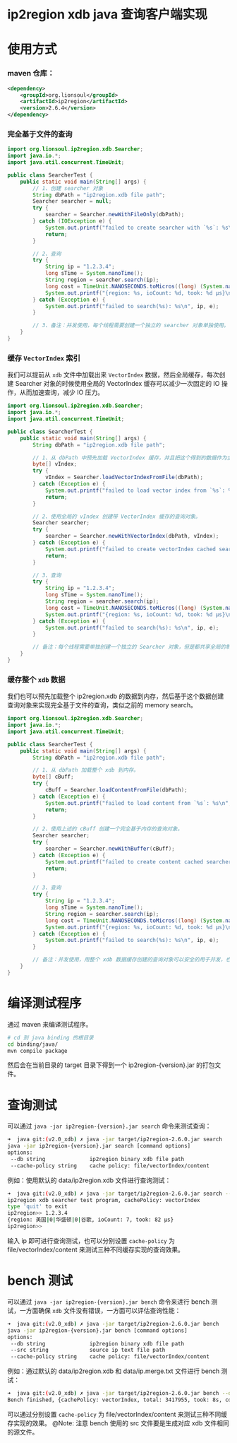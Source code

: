 # ip2region xdb java 查询客户端实现

# 使用方式

### maven 仓库：
```xml
<dependency>
    <groupId>org.lionsoul</groupId>
    <artifactId>ip2region</artifactId>
    <version>2.6.4</version>
</dependency>
```

### 完全基于文件的查询

```java
import org.lionsoul.ip2region.xdb.Searcher;
import java.io.*;
import java.util.concurrent.TimeUnit;

public class SearcherTest {
    public static void main(String[] args) {
        // 1、创建 searcher 对象
        String dbPath = "ip2region.xdb file path";
        Searcher searcher = null;
        try {
            searcher = Searcher.newWithFileOnly(dbPath);
        } catch (IOException e) {
            System.out.printf("failed to create searcher with `%s`: %s\n", dbPath, e);
            return;
        }

        // 2、查询
        try {
            String ip = "1.2.3.4";
            long sTime = System.nanoTime();
            String region = searcher.search(ip);
            long cost = TimeUnit.NANOSECONDS.toMicros((long) (System.nanoTime() - sTime));
            System.out.printf("{region: %s, ioCount: %d, took: %d μs}\n", region, searcher.getIOCount(), cost);
        } catch (Exception e) {
            System.out.printf("failed to search(%s): %s\n", ip, e);
        }

        // 3、备注：并发使用，每个线程需要创建一个独立的 searcher 对象单独使用。
    }
}
```

### 缓存 `VectorIndex` 索引

我们可以提前从 `xdb` 文件中加载出来 `VectorIndex` 数据，然后全局缓存，每次创建 Searcher 对象的时候使用全局的 VectorIndex 缓存可以减少一次固定的 IO 操作，从而加速查询，减少 IO 压力。
```java
import org.lionsoul.ip2region.xdb.Searcher;
import java.io.*;
import java.util.concurrent.TimeUnit;

public class SearcherTest {
    public static void main(String[] args) {
        String dbPath = "ip2region.xdb file path";

        // 1、从 dbPath 中预先加载 VectorIndex 缓存，并且把这个得到的数据作为全局变量，后续反复使用。
        byte[] vIndex;
        try {
            vIndex = Searcher.loadVectorIndexFromFile(dbPath);
        } catch (Exception e) {
            System.out.printf("failed to load vector index from `%s`: %s\n", dbPath, e);
            return;
        }

        // 2、使用全局的 vIndex 创建带 VectorIndex 缓存的查询对象。
        Searcher searcher;
        try {
            searcher = Searcher.newWithVectorIndex(dbPath, vIndex);
        } catch (Exception e) {
            System.out.printf("failed to create vectorIndex cached searcher with `%s`: %s\n", dbPath, e);
            return;
        }

        // 3、查询
        try {
            String ip = "1.2.3.4";
            long sTime = System.nanoTime();
            String region = searcher.search(ip);
            long cost = TimeUnit.NANOSECONDS.toMicros((long) (System.nanoTime() - sTime));
            System.out.printf("{region: %s, ioCount: %d, took: %d μs}\n", region, searcher.getIOCount(), cost);
        } catch (Exception e) {
            System.out.printf("failed to search(%s): %s\n", ip, e);
        }

        // 备注：每个线程需要单独创建一个独立的 Searcher 对象，但是都共享全局的制度 vIndex 缓存。
    }
}
```

### 缓存整个 `xdb` 数据

我们也可以预先加载整个 ip2region.xdb 的数据到内存，然后基于这个数据创建查询对象来实现完全基于文件的查询，类似之前的 memory search。
```java
import org.lionsoul.ip2region.xdb.Searcher;
import java.io.*;
import java.util.concurrent.TimeUnit;

public class SearcherTest {
    public static void main(String[] args) {
        String dbPath = "ip2region.xdb file path";

        // 1、从 dbPath 加载整个 xdb 到内存。
        byte[] cBuff;
        try {
            cBuff = Searcher.loadContentFromFile(dbPath);
        } catch (Exception e) {
            System.out.printf("failed to load content from `%s`: %s\n", dbPath, e);
            return;
        }

        // 2、使用上述的 cBuff 创建一个完全基于内存的查询对象。
        Searcher searcher;
        try {
            searcher = Searcher.newWithBuffer(cBuff);
        } catch (Exception e) {
            System.out.printf("failed to create content cached searcher: %s\n", e);
            return;
        }

        // 3、查询
        try {
            String ip = "1.2.3.4";
            long sTime = System.nanoTime();
            String region = searcher.search(ip);
            long cost = TimeUnit.NANOSECONDS.toMicros((long) (System.nanoTime() - sTime));
            System.out.printf("{region: %s, ioCount: %d, took: %d μs}\n", region, searcher.getIOCount(), cost);
        } catch (Exception e) {
            System.out.printf("failed to search(%s): %s\n", ip, e);
        }

        // 备注：并发使用，用整个 xdb 数据缓存创建的查询对象可以安全的用于并发，也就是你可以把这个 searcher 对象做成全局对象去跨线程访问。
    }
}
```


# 编译测试程序

通过 maven 来编译测试程序。
```bash
# cd 到 java binding 的根目录
cd binding/java/
mvn compile package
```

然后会在当前目录的 target 目录下得到一个 ip2region-{version}.jar 的打包文件。



# 查询测试

可以通过 `java -jar ip2region-{version}.jar search` 命令来测试查询：
```bash
➜  java git:(v2.0_xdb) ✗ java -jar target/ip2region-2.6.0.jar search
java -jar ip2region-{version}.jar search [command options]
options:
 --db string              ip2region binary xdb file path
 --cache-policy string    cache policy: file/vectorIndex/content
```

例如：使用默认的 data/ip2region.xdb 文件进行查询测试：
```bash
➜  java git:(v2.0_xdb) ✗ java -jar target/ip2region-2.6.0.jar search --db=../../data/ip2region.xdb
ip2region xdb searcher test program, cachePolicy: vectorIndex
type 'quit' to exit
ip2region>> 1.2.3.4
{region: 美国|0|华盛顿|0|谷歌, ioCount: 7, took: 82 μs}
ip2region>>
```

输入 ip 即可进行查询测试，也可以分别设置 `cache-policy` 为 file/vectorIndex/content 来测试三种不同缓存实现的查询效果。


# bench 测试

可以通过 `java -jar ip2region-{version}.jar bench` 命令来进行 bench 测试，一方面确保 `xdb` 文件没有错误，一方面可以评估查询性能：
```bash
➜  java git:(v2.0_xdb) ✗ java -jar target/ip2region-2.6.0.jar bench
java -jar ip2region-{version}.jar bench [command options]
options:
 --db string              ip2region binary xdb file path
 --src string             source ip text file path
 --cache-policy string    cache policy: file/vectorIndex/content
```

例如：通过默认的 data/ip2region.xdb 和 data/ip.merge.txt 文件进行 bench 测试：
```bash
➜  java git:(v2.0_xdb) ✗ java -jar target/ip2region-2.6.0.jar bench --db=../../data/ip2region.xdb --src=../../data/ip.merge.txt
Bench finished, {cachePolicy: vectorIndex, total: 3417955, took: 8s, cost: 2 μs/op}
```

可以通过分别设置 `cache-policy` 为 file/vectorIndex/content 来测试三种不同缓存实现的效果。
@Note: 注意 bench 使用的 src 文件要是生成对应 xdb 文件相同的源文件。
